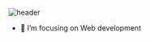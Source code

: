 ![header](https://capsule-render.vercel.app/api?type=wave&color=gradient&height=300&section=heaeder&text=Greeting%20👋%20My%20name%20is%20Cha&fontSize=40)

- 🔭 I’m focusing on Web development
